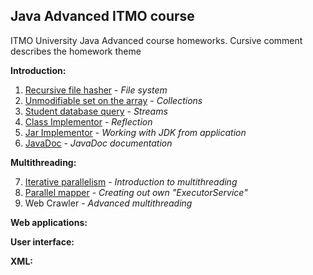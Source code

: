 ## Java Advanced ITMO course

ITMO University Java Advanced course homeworks. Cursive comment describes the homework theme

**Introduction:**

1. [Recursive file hasher](./info/kgeorgiy/ja/kozhuharov/walk) - _File system_
2. [Unmodifiable set on the array](./info/kgeorgiy/ja/kozhuharov/arrayset) - 
_Collections_
3. [Student database query](./info/kgeorgiy/ja/kozhuharov/student) - _Streams_
4. [Class Implementor](./info/kgeorgiy/ja/kozhuharov/implementor) - _Reflection_
5. [Jar Implementor](./info/kgeorgiy/ja/kozhuharov/implementor) - _Working with JDK from application_
6. [JavaDoc](./info/kgeorgiy/ja/kozhuharov/implementor) - _JavaDoc documentation_

**Multithreading:**

7. [Iterative parallelism](./info/kgeorgiy/ja/kozhuharov/concurrent) - _Introduction to multithreading_
8. [Parallel mapper](./info/kgeorgiy/ja/kozhuharov/concurrent_2) - _Creating out own "ExecutorService"_
9. Web Crawler - _Advanced multithreading_

**Web applications:**

**User interface:**

**XML:**